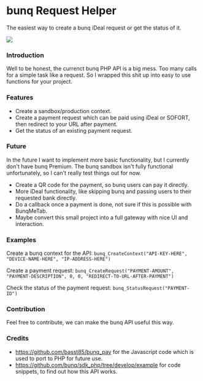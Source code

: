 # bunq Request Helper
The easiest way to create a bunq iDeal request or get the status of it.

![](https://doc.bunq.com/assets/img/logo.png)

### Introduction
Well to be honest, the currenct bunq PHP API is a big mess. Too many calls for a simple task like a request.
So I wrapped this shit up into easy to use functions for your project.

### Features
- Create a sandbox/production context.
- Create a payment request which can be paid using iDeal or SOFORT, then redirect to your URL after payment.
- Get the status of an existing payment request.

### Future
In the future I want to implement more basic functionality, but I currently don't have bunq Premium. The bunq sandbox isn't fully functional unfortunately, so I can't really test things out for now.
- Create a QR code for the payment, so bunq users can pay it directly.
- More iDeal functionality, like skipping bunq and passing users to their requested bank directly.
- Do a callback once a payment is done, not sure if this is possible with BunqMeTab.
- Maybe convert this small project into a full gateway with nice UI and interaction.

### Examples
Create a bunq context for the API:
`bunq_CreateContext("API-KEY-HERE", "DEVICE-NAME-HERE", "IP-ADDRESS-HERE")`

Create a payment request:
`bunq_CreateRequest("PAYMENT-AMOUNT", "PAYMENT-DESCRIPTION", 0, 0, "REDIRECT-TO-URL-AFTER-PAYMENT")`

Check the status of the payment request:
`bunq_StatusRequest("PAYMENT-ID")`

### Contribution
Feel free to contribute, we can make the bunq API useful this way.

### Credits
- https://github.com/basst85/bunq_pay for the Javascript code which is used to port to PHP for future use.
- https://github.com/bunq/sdk_php/tree/develop/example for code snippets, to find out how this API works.